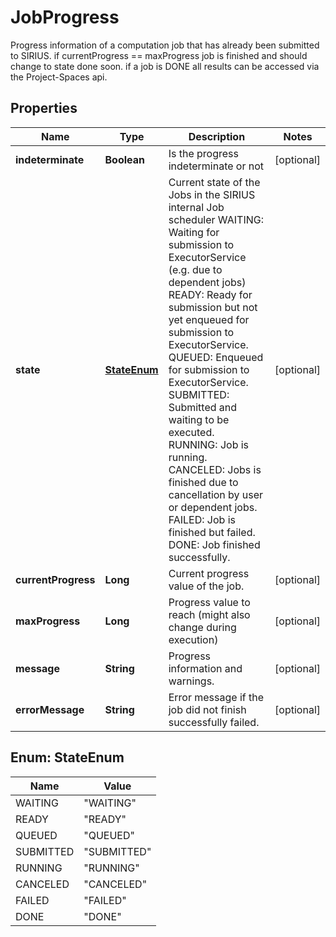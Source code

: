 

# JobProgress

Progress information of a computation job that has already been submitted to SIRIUS.  if  currentProgress == maxProgress job is finished and should change to state done soon.  if a job is DONE all results can be accessed via the Project-Spaces api.

## Properties

| Name | Type | Description | Notes |
|------------ | ------------- | ------------- | -------------|
|**indeterminate** | **Boolean** | Is the progress indeterminate or not |  [optional] |
|**state** | [**StateEnum**](#StateEnum) | Current state of the Jobs in the SIRIUS internal Job scheduler           WAITING: Waiting for submission to ExecutorService (e.g. due to dependent jobs)          READY: Ready for submission but not yet enqueued for submission to ExecutorService.          QUEUED: Enqueued for submission to ExecutorService.          SUBMITTED: Submitted and waiting to be executed.          RUNNING: Job is running.          CANCELED: Jobs is finished due to cancellation by user or dependent jobs.          FAILED: Job is finished but failed.          DONE: Job finished successfully. |  [optional] |
|**currentProgress** | **Long** | Current progress value of the job. |  [optional] |
|**maxProgress** | **Long** | Progress value to reach (might also change during execution) |  [optional] |
|**message** | **String** | Progress information and warnings. |  [optional] |
|**errorMessage** | **String** | Error message if the job did not finish successfully failed. |  [optional] |



## Enum: StateEnum

| Name | Value |
|---- | -----|
| WAITING | &quot;WAITING&quot; |
| READY | &quot;READY&quot; |
| QUEUED | &quot;QUEUED&quot; |
| SUBMITTED | &quot;SUBMITTED&quot; |
| RUNNING | &quot;RUNNING&quot; |
| CANCELED | &quot;CANCELED&quot; |
| FAILED | &quot;FAILED&quot; |
| DONE | &quot;DONE&quot; |



